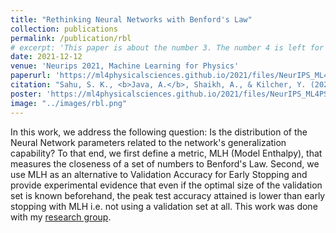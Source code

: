 ```yaml
---
title: "Rethinking Neural Networks with Benford's Law"
collection: publications
permalink: /publication/rbl
# excerpt: 'This paper is about the number 3. The number 4 is left for future work.'
date: 2021-12-12
venue: 'Neurips 2021, Machine Learning for Physics'
paperurl: 'https://ml4physicalsciences.github.io/2021/files/NeurIPS_ML4PS_2021_99.pdf'
citation: "Sahu, S. K., <b>Java, A.</b>, Shaikh, A., & Kilcher, Y. (2021). Rethinking Neural Networks With Benford's Law. arXiv preprint arXiv:2102.03313."
poster: 'https://ml4physicalsciences.github.io/2021/files/NeurIPS_ML4PS_2021_99_poster.png'
image: "../images/rbl.png"
---
```

In this work, we address the following question: Is the distribution of the Neural Network parameters related to the network's generalization capability? To that end, we first define a metric, MLH (Model Enthalpy), that measures the closeness of a set of numbers to Benford's Law. Second, we use MLH as an alternative to Validation Accuracy for Early Stopping and provide experimental evidence that even if the optimal size of the validation set is known beforehand, the peak test accuracy attained is lower than early stopping with MLH i.e. not using a validation set at all. This work was done with my [research group](https://github.com/The-Learning-Machines).
